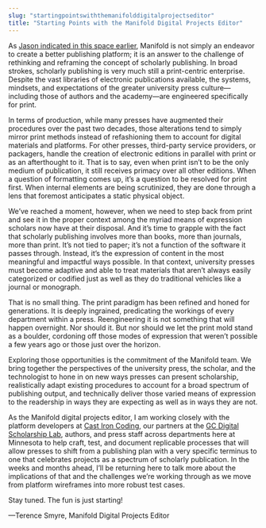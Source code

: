 ```yaml
---
slug: "startingpointswiththemanifolddigitalprojectseditor"
title: "Starting Points with the Manifold Digital Projects Editor"
---
```




<!--truncate-->

As [Jason indicated in this space earlier](../blog/2016-01-25-thoughts-from-editors-and-authors.md), Manifold is not simply an endeavor to create a better publishing platform; it is an answer to the challenge of rethinking and reframing the concept of scholarly publishing. In broad strokes, scholarly publishing is very much still a print-centric enterprise. Despite the vast libraries of electronic publications available, the systems, mindsets, and expectations of the greater university press culture—including those of authors and the academy—are engineered specifically for print.

In terms of production, while many presses have augmented their procedures over the past two decades, those alterations tend to simply mirror print methods instead of refashioning them to account for digital materials and platforms. For other presses, third-party service providers, or packagers, handle the creation of electronic editions in parallel with print or as an afterthought to it. That is to say, even when print isn’t to be the only medium of publication, it still receives primacy over all other editions. When a question of formatting comes up, it’s a question to be resolved for print first. When internal elements are being scrutinized, they are done through a lens that foremost anticipates a static physical object.

We’ve reached a moment, however, when we need to step back from print and see it in the proper context among the myriad means of expression scholars now have at their disposal. And it’s time to grapple with the fact that scholarly publishing involves more than books, more than journals, more than print. It’s not tied to paper; it’s not a function of the software it passes through. Instead, it’s the expression of content in the most meaningful and impactful ways possible. In that context, university presses must become adaptive and able to treat materials that aren’t always easily categorized or codified just as well as they do traditional vehicles like a journal or monograph.

That is no small thing. The print paradigm has been refined and honed for generations. It is deeply ingrained, predicating the workings of every department within a press. Reengineering it is not something that will happen overnight. Nor should it. But nor should we let the print mold stand as a boulder, cordoning off those modes of expression that weren’t possible a few years ago or those just over the horizon.

Exploring those opportunities is the commitment of the Manifold team. We bring together the perspectives of the university press, the scholar, and the technologist to hone in on new ways presses can present scholarship, realistically adapt existing procedures to account for a broad spectrum of publishing output, and technically deliver those varied means of expression to the readership in ways they are expecting as well as in ways they are not.

As the Manifold digital projects editor, I am working closely with the platform developers at [Cast Iron Coding](http://castironcoding.com/), our partners at the [GC Digital Scholarship Lab](http://gcdsl.commons.gc.cuny.edu/), authors, and press staff across departments here at Minnesota to help craft, test, and document replicable processes that will allow presses to shift from a publishing plan with a very specific terminus to one that celebrates projects as a spectrum of scholarly publication. In the weeks and months ahead, I’ll be returning here to talk more about the implications of that and the challenges we’re working through as we move from platform wireframes into more robust test cases.

Stay tuned. The fun is just starting!

—Terence Smyre, Manifold Digital Projects Editor

